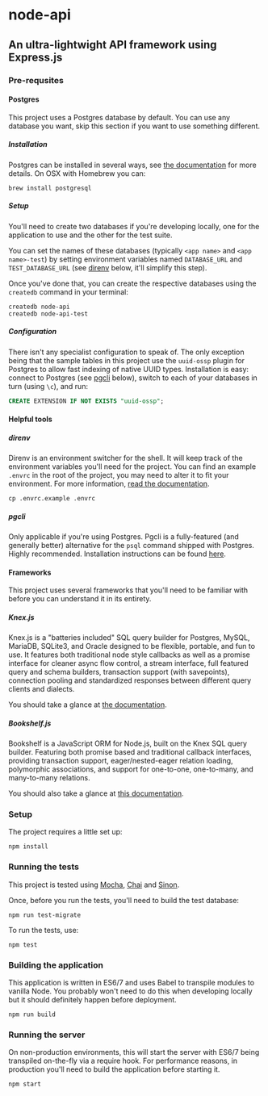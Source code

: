 # node-api
## An ultra-lightwight API framework using Express.js

### Pre-requsites

#### Postgres

This project uses a Postgres database by default. You can use any database you want, skip this section if you want to use something different.

##### Installation

Postgres can be installed in several ways, see [the documentation](http://www.postgresql.org/) for more details. On OSX with Homebrew you can:

```
brew install postgresql
```

##### Setup

You'll need to create two databases if you're developing locally, one for the application to use and the other for the test suite.

You can set the names of these databases (typically `<app name>` and `<app name>-test`) by setting environment variables named `DATABASE_URL` and `TEST_DATABASE_URL` (see [direnv](#direnv) below, it'll simplify this step).

Once you've done that, you can create the respective databases using the `createdb` command in your terminal:

```
createdb node-api
createdb node-api-test
```

##### Configuration

There isn't any specialist configuration to speak of. The only exception being that the sample tables in this project use the `uuid-ossp` plugin for Postgres to allow fast indexing of native UUID types. Installation is easy: connect to Postgres (see [pgcli](#pgcli) below), switch to each of your databases in turn (using `\c`), and run:

```sql
CREATE EXTENSION IF NOT EXISTS "uuid-ossp";
```

#### Helpful tools

##### direnv

Direnv is an environment switcher for the shell. It will keep track of the environment variables you'll need for the project. You can find an example `.envrc` in the root of the project, you may need to alter it to fit your environment. For more information, [read the documentation](http://direnv.net/).

```
cp .envrc.example .envrc
```

##### pgcli

Only applicable if you're using Postgres. Pgcli is a fully-featured (and generally better) alternative for the `psql` command shipped with Postgres. Highly recommended. Installation instructions can be found [here](http://pgcli.com/).

#### Frameworks

This project uses several frameworks that you'll need to be familiar with before you can understand it in its entirety.

##### Knex.js

Knex.js is a "batteries included" SQL query builder for Postgres, MySQL, MariaDB, SQLite3, and Oracle designed to be flexible, portable, and fun to use. It features both traditional node style callbacks as well as a promise interface for cleaner async flow control, a stream interface, full featured query and schema builders, transaction support (with savepoints), connection pooling and standardized responses between different query clients and dialects.

You should take a glance at [the documentation](http://knexjs.org/).

##### Bookshelf.js

Bookshelf is a JavaScript ORM for Node.js, built on the Knex SQL query builder. Featuring both promise based and traditional callback interfaces, providing transaction support, eager/nested-eager relation loading, polymorphic associations, and support for one-to-one, one-to-many, and many-to-many relations.

You should also take a glance at [this documentation](http://bookshelfjs.org/).

### Setup

The project requires a little set up:

```
npm install
```

### Running the tests

This project is tested using [Mocha](https://mochajs.org/), [Chai](http://chaijs.com/) and [Sinon](http://sinonjs.org/).

Once, before you run the tests, you'll need to build the test database:

```
npm run test-migrate
```

To run the tests, use:

```
npm test
```

### Building the application

This application is written in ES6/7 and uses Babel to transpile modules to vanilla Node. You probably won't need to do this when developing locally but it should definitely happen before deployment.

```
npm run build
```

### Running the server

On non-production environments, this will start the server with ES6/7 being transpiled on-the-fly via a require hook. For performance reasons, in production you'll need to build the application before starting it.

```
npm start
```
